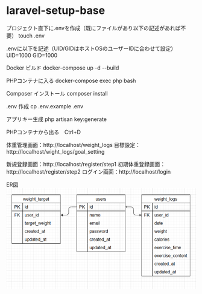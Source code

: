 # laravel-setup-base
プロジェクト直下に.envを作成（既にファイルがあり以下の記述があれば不要）
touch .env

.envに以下を記述（UID/GIDはホストOSのユーザーIDに合わせて設定）
UID=1000
GID=1000

Docker ビルド 
docker-compose up -d --build

PHPコンテナに入る 
docker-compose exec php bash

Composer インストール 
composer install

.env 作成 
cp .env.example .env

アプリキー生成 php artisan key:generate

PHPコンテナから出る　Ctrl+D

体重管理画面：http://localhost/weight_logs
目標設定：http://localhost/wight_logs/goal_setting

新規登録画面：http://localhost/register/step1
初期体重登録画面：http://localhost/register/step2
ログイン画面：http://localhost/login

ER図
![alt text](er.png)